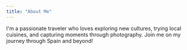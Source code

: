 ```yaml
---
title: "About Me"
---
```


I'm a passionate traveler who loves exploring new cultures, trying local cuisines, and capturing moments through photography. Join me on my journey through Spain and beyond!  
